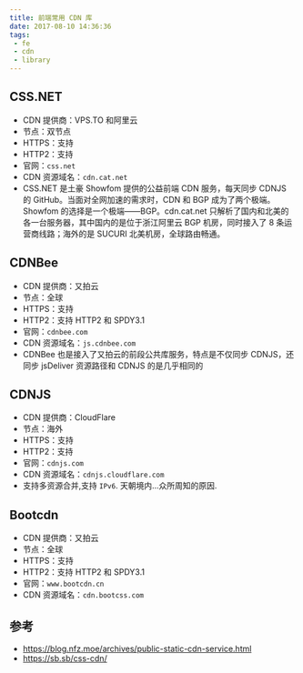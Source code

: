 ```yaml
---
title: 前端常用 CDN 库
date: 2017-08-10 14:36:36
tags:
 - fe
 - cdn
 - library
---
```


## CSS.NET
<!--more-->
- CDN 提供商：VPS.TO 和阿里云
- 节点：双节点
- HTTPS：支持
- HTTP2：支持
- 官网：`css.net`
- CDN 资源域名：`cdn.cat.net`
- CSS.NET 是土豪 Showfom 提供的公益前端 CDN 服务，每天同步 CDNJS 的 GitHub。当面对全网加速的需求时，CDN 和 BGP 成为了两个极端。Showfom 的选择是一个极端——BGP。cdn.cat.net 只解析了国内和北美的各一台服务器，其中国内的是位于浙江阿里云 BGP 机房，同时接入了 8 条运营商线路；海外的是 SUCURI 北美机房，全球路由畅通。



## CDNBee

- CDN 提供商：又拍云
- 节点：全球
- HTTPS：支持
- HTTP2：支持 HTTP2 和 SPDY3.1
- 官网：`cdnbee.com`
- CDN 资源域名：`js.cdnbee.com`
- CDNBee 也是接入了又拍云的前段公共库服务，特点是不仅同步 CDNJS，还同步 jsDeliver 资源路径和 CDNJS 的是几乎相同的

## CDNJS

- CDN 提供商：CloudFlare
- 节点：海外
- HTTPS：支持
- HTTP2：支持
- 官网：`cdnjs.com`
- CDN 资源域名：`cdnjs.cloudflare.com`
- 支持多资源合并,支持 `IPv6`. 天朝境内...众所周知的原因.

## Bootcdn

- CDN 提供商：又拍云
- 节点：全球
- HTTPS：支持
- HTTP2：支持 HTTP2 和 SPDY3.1
- 官网：`www.bootcdn.cn`
- CDN 资源域名：`cdn.bootcss.com`


## 参考

- https://blog.nfz.moe/archives/public-static-cdn-service.html
- https://sb.sb/css-cdn/